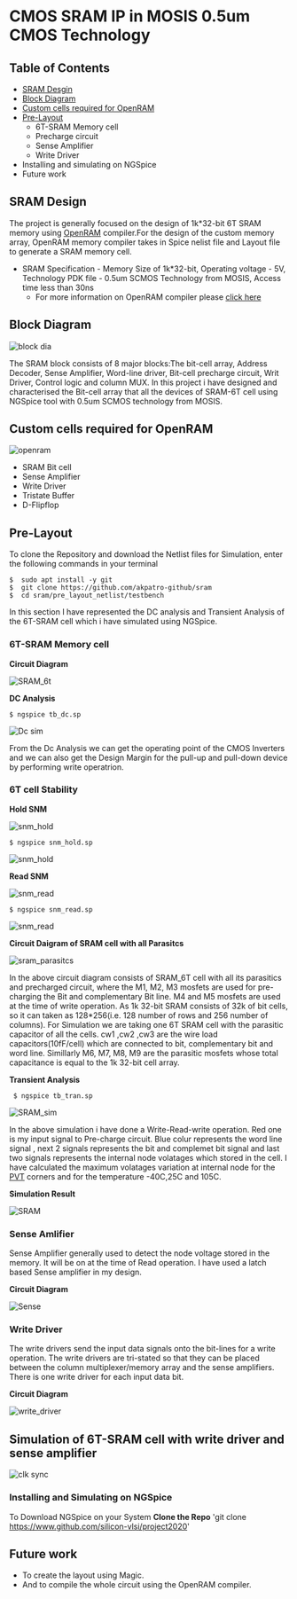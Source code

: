 # CMOS SRAM IP in MOSIS 0.5um CMOS Technology
## Table of Contents
- [SRAM Desgin](https://github.com/akpatro-github/sram#SRAM-Design)
- [Block Diagram](https://github.com/akpatro-github/sram#Block-Diagram)
- [Custom cells required for OpenRAM](https://github.com/akpatro-github/sram#Custom-cells-required-for-OpenRAM)
- [Pre-Layout](https://github.com/akpatro-github/sram#Pre-layout)
  - 6T-SRAM Memory cell
  - Precharge circuit
  - Sense Amplifier
  - Write Driver
- Installing and simulating on NGSpice
- Future work  
  
 ## SRAM Design
   
   The project is generally focused on the design of 1k*32-bit 6T SRAM memory using [OpenRAM](https://www.openidentityplatform.org/openam) compiler.For the design of the custom memory array, OpenRAM memory compiler takes in Spice nelist file and Layout file to generate a SRAM memory cell.
   - SRAM Specification - Memory Size of 1k*32-bit, Operating voltage - 5V, Technology PDK file - 0.5um SCMOS Technology from MOSIS, Access time less than 30ns 
     - For more information on OpenRAM compiler please [click here](https://github.com/mguthaus/OpenRAM/blob/master/OpenRAM_ICCAD_2016_paper.pdf "OpenRAM")

 
 ## Block Diagram
 ![block dia](https://user-images.githubusercontent.com/71965706/94511998-881da380-0238-11eb-91c3-ffe9e7b702da.png)

  The SRAM block consists of 8 major blocks:The bit-cell array, Address Decoder, Sense Amplifier, Word-line driver, Bit-cell precharge circuit, Writ Driver, Control logic and column MUX. In this project i have designed and characterised the Bit-cell array that all the devices of SRAM-6T cell using NGSpice tool with 0.5um SCMOS technology from MOSIS.
 ## Custom cells required for OpenRAM
 
 ![openram](https://user-images.githubusercontent.com/71965706/96538496-466f9e00-12b6-11eb-92b1-f2f4bb3da465.png)
 
 - SRAM Bit cell
 - Sense Amplifier
 - Write Driver
 - Tristate Buffer
 - D-Flipflop
 
## Pre-Layout

  To clone the Repository and download the Netlist files for Simulation, enter the following commands in your terminal
```
$  sudo apt install -y git
$  git clone https://github.com/akpatro-github/sram
$  cd sram/pre_layout_netlist/testbench
```
   In this section I have represented the DC analysis and Transient Analysis of the 6T-SRAM cell which i have simulated using NGSpice.

### 6T-SRAM Memory cell
  **Circuit Diagram**
  
  ![SRAM_6t](https://user-images.githubusercontent.com/71965706/94513996-b6ea4880-023d-11eb-81be-3733cea20c55.png)
  
  **DC Analysis**
  ```
  $ ngspice tb_dc.sp
  ```
  ![Dc sim](https://user-images.githubusercontent.com/71965706/94514148-1cd6d000-023e-11eb-8fc0-00866ce9f399.png)

  From the Dc Analysis we can get the operating point of the CMOS Inverters and we can also get the Design Margin for the pull-up and pull-down device by performing write operatrion. 
  
  ### 6T cell Stability
  **Hold SNM**
  
  ![snm_hold](https://user-images.githubusercontent.com/71965706/96537268-723d5480-12b3-11eb-8a28-a5287f05e7d5.png)
  
  ```
  $ ngspice snm_hold.sp
  ```
  ![snm_hold](https://user-images.githubusercontent.com/71965706/96468772-1b4f6500-124a-11eb-842e-e0a1d4b05bab.png)
  
  **Read SNM**
  
  ![snm_read](https://user-images.githubusercontent.com/71965706/96537701-8d5c9400-12b4-11eb-9cdd-57a2dcb1b334.png)
  
  ```
  $ ngspice snm_read.sp
  ```
![snm_read](https://user-images.githubusercontent.com/71965706/96537145-3609f400-12b3-11eb-9d63-2443f39e6f15.png)
  
  **Circuit Daigram of SRAM cell with all Parasitcs**

![sram_parasitcs](https://user-images.githubusercontent.com/71965706/96549455-239cb400-12cd-11eb-8d27-67c1fd624be1.png)

  In the above circuit diagram consists of SRAM_6T cell with all its parasitics and precharged circuit, where the M1, M2, M3 mosfets are used for pre-charging the Bit and complementary Bit line. M4 and M5 mosfets are used at the time of write operation. As 1k 32-bit SRAM consists of 32k of bit cells, so it can taken as 128*256(i.e. 128 number of rows and 256 number of columns). For Simulation we are taking one 6T SRAM cell with the parasitic capacitor of all the cells. cw1 ,cw2 ,cw3 are the wire load capacitors(10fF/cell) which are connected to bit, complementary bit and word line. Simillarly M6, M7, M8, M9 are the parasitic mosfets whose total capacitance is equal to the 1k 32-bit cell array. 
  
  **Transient Analysis**
  ```
   $ ngspice tb_tran.sp
  ```
  ![SRAM_sim](https://user-images.githubusercontent.com/71965706/94520666-472e8a80-024a-11eb-9492-f35dc69cfd40.png)
  
In the above simulation i have done a Write-Read-write operation. Red one is my input signal to Pre-charge circuit. Blue colur represents the word line signal , next 2 signals represents the bit and complemet bit signal and last two signals represents the internal node volatages which stored in the cell.
    I have calculated the maximum volatages variation at internal node for the [PVT](https://in.search.yahoo.com/search?fr=mcafee&type=D210IN662G0&p=pvt+corner+in+vlsi) corners and for the temperature -40C,25C and 105C.
    
  **Simulation Result**
  
  ![SRAM](https://user-images.githubusercontent.com/71965706/94521572-e99b3d80-024b-11eb-967b-eef5a0cfa152.png)
  

  
  ### Sense Amlifier
  
  Sense Amplifier generally used to detect the node voltage stored in the memory. It will be on at the time of Read operation. I have used a latch based Sense amplifier in my design.
  
  **Circuit Diagram**
   
   
![Sense](https://user-images.githubusercontent.com/71965706/94522258-ff5d3280-024c-11eb-9a69-a9c65f69bedb.png)
  
### Write Driver

The write drivers send the input data signals onto the bit-lines for a write operation. The write drivers are tri-stated so that they can be placed between the column multiplexer/memory array and the sense amplifiers. There is one write driver for each input data bit.

**Circuit Diagram**

![write_driver](https://user-images.githubusercontent.com/71965706/94522716-b48fea80-024d-11eb-8e7a-538e793c3781.png)

## Simulation of 6T-SRAM cell with write driver and sense amplifier

![clk sync](https://user-images.githubusercontent.com/71965706/94522882-fae54980-024d-11eb-91bf-f5a0534491ce.png)

### Installing and Simulating on NGSpice
To Download NGSpice on your System
**Clone the Repo**
'git clone https://www.github.com/silicon-vlsi/project2020'


## Future work
- To create the layout using Magic.
- And to compile the whole circuit using the OpenRAM compiler. 

  
